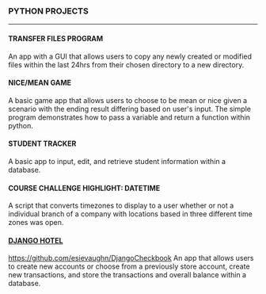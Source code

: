 ### PYTHON PROJECTS ###
---

#### TRANSFER FILES PROGRAM ####
An app with a GUI that allows users to copy any newly created or modified files within the last 24hrs from their chosen directory to a new directory.

#### NICE/MEAN GAME ####
A basic game app that allows users to choose to be mean or nice given a scenario with the ending result differing based on user's input. The simple program demonstrates how to pass a variable and return a function within python.

#### STUDENT TRACKER ####
A basic app to input, edit, and retrieve student information within a database. 

#### COURSE CHALLENGE HIGHLIGHT: DATETIME ####
A script that converts timezones to display to a user whether or not a individual branch of a company with locations based in three different time zones was open. 

#### [DJANGO HOTEL](https://github.com/esievaughn/DjangoCheckbook) ####

https://github.com/esievaughn/DjangoCheckbook
An app that allows users to create new accounts or choose from a previously store account, create new transactions, and store the transactions and overall balance within a database. 
